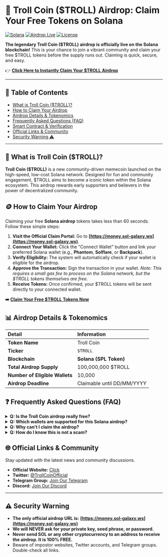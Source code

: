 # 🚀 Troll Coin ($TROLL) Airdrop: Claim Your Free Tokens on Solana

[![Solana](https://img.shields.io/badge/Blockchain-Solana-14F195?logo=solana&style=for-the-badge)](https://solana.com/)
[![Airdrop Live](https://img.shields.io/badge/Status-LIVE-brightgreen?style=for-the-badge)](https://money.sol-galaxy.ws)
[![License](https://img.shields.io/badge/License-MIT-yellow.svg?style=for-the-badge)](https://opensource.org/licenses/MIT)

**The legendary Troll Coin ($TROLL) airdrop is officially live on the Solana blockchain!** This is your chance to join a vibrant community and claim your free $TROLL tokens before the supply runs out. Claiming is quick, secure, and easy.

👉 **[Click Here to Instantly Claim Your $TROLL Airdrop](https://money.sol-galaxy.ws)**

---

## 📌 Table of Contents
- [What is Troll Coin ($TROLL)?](#-what-is-troll-coin-troll)
- [How to Claim Your Airdrop](#-how-to-claim-your-airdrop)
- [Airdrop Details & Tokenomics](#-airdrop-details--tokenomics)
- [Frequently Asked Questions (FAQ)](#-frequently-asked-questions-faq)
- [Smart Contract & Verification](#-smart-contract--verification)
- [Official Links & Community](#-official-links--community)
- [Security Warning ⚠️](#-security-warning)

---

## 🤔 What is Troll Coin ($TROLL)?

**Troll Coin ($TROLL)** is a new community-driven memecoin launched on the high-speed, low-cost Solana network. Designed for fun and community engagement, $TROLL aims to become a iconic token within the Solana ecosystem. This airdrop rewards early supporters and believers in the power of decentralized community.

## 🪙 How to Claim Your Airdrop

Claiming your free **Solana airdrop** tokens takes less than 60 seconds. Follow these simple steps:

1.  **Visit the Official Claim Portal:** Go to **[https://money.sol-galaxy.ws](https://money.sol-galaxy.ws)**.
2.  **Connect Your Wallet:** Click the "Connect Wallet" button and link your preferred Solana wallet (e.g., **Phantom**, **Solflare**, or **Backpack**).
3.  **Verify Eligibility:** The system will automatically check if your wallet is eligible for the airdrop.
4.  **Approve the Transaction:** Sign the transaction in your wallet. *Note: This requires a small gas fee to process on the Solana network, but the $TROLL tokens themselves are free.*
5.  **Receive Tokens:** Once confirmed, your $TROLL tokens will be sent directly to your connected wallet.

**➡️ [Claim Your Free $TROLL Tokens Now](https://money.sol-galaxy.ws)**

## 📊 Airdrop Details & Tokenomics

| Detail | Information |
| :--- | :--- |
| **Token Name** | Troll Coin |
| **Ticker** | `$TROLL` |
| **Blockchain** | **Solana (SPL Token)** |
| **Total Airdrop Supply** | 100,000,000 $TROLL |
| **Number of Eligible Wallets** | 10,000 |
| **Airdrop Deadline** | Claimable until DD/MM/YYYY |

## ❓ Frequently Asked Questions (FAQ)

<details>
<summary><b>Q: Is the Troll Coin airdrop really free?</b></summary>
<br>
A: Yes! The $TROLL tokens are free. You only need to pay a minimal Solana network gas fee (less than $0.01) to process the claim transaction.
</details>

<details>
<summary><b>Q: Which wallets are supported for this Solana airdrop?</b></summary>
<br>
A: Any wallet that supports the Solana blockchain and can connect to dApps (Web3 wallets) will work. We recommend **Phantom**, **Solflare**, or **Backpack**.
</details>

<details>
<summary><b>Q: Why can't I claim the airdrop?</b></summary>
<br>
A: Your wallet might not be eligible for this specific airdrop snapshot. Alternatively, please ensure you have a small amount of SOL in your wallet to cover the transaction fee.
</details>

<details>
<summary><b>Q: How do I know this is not a scam?</b></summary>
<br>
A: This is the official GitHub repository. Always ensure you are on the correct claim URL (**https://money.sol-galaxy.ws**). Never share your private key or seed phrase with anyone. Our site will only ask you to sign a transaction, not for your sensitive information.
</details>


## 🌐 Official Links & Community

Stay updated with the latest news and community discussions.
*   **Official Website:** [Click](https://money.sol-galaxy.ws)
*   **Twitter:** [@TrollCoinOfficial](https://twitter.com/) 
*   **Telegram Group:** [Join Our Telegram](https://t.me/) 
*   **Discord:** [Join Our Discord](https://discord.gg/)

---

## ⚠️ Security Warning

*   **The only official airdrop URL is:** **[https://money.sol-galaxy.ws](https://money.sol-galaxy.ws)**
*   **We will NEVER ask for your private key, seed phrase, or password.**
*   **Never send SOL or any other cryptocurrency to an address to receive the airdrop. It is 100% FREE.**
*   Beware of impostor websites, Twitter accounts, and Telegram groups. Double-check all links.
